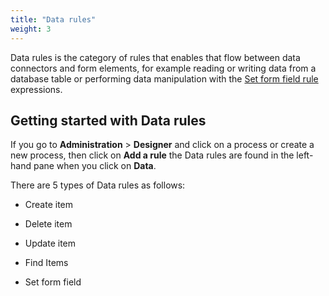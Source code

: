 ```yaml
---
title: "Data rules"
weight: 3
---
```


Data rules is the category of rules that enables that flow between data connectors and form elements, for example reading or writing data from a database table or performing data manipulation with the [Set form field rule](set_form_field.md) expressions. 



## Getting started with Data rules ##

If you go to **Administration** > **Designer** and click on a process or create a new process, then click on **Add a rule** the Data rules are found in the left-hand pane when you click on **Data**.

There are 5 types of Data rules as follows:

- Create item

- Delete item

- Update item

- Find Items

- Set form field

  

